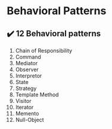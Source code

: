 # Behavioral Patterns

## :heavy_check_mark: 12 Behavioral patterns

1. Chain of Responsibility
2. Command
3. Mediator
4. Observer
5. Interpretor
6. State
7. Strategy
8. Template Method
9. Visitor
10. Iterator
11. Memento
12. Null-Object


